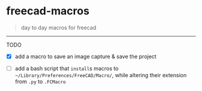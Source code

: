 # freecad-macros

> day to day macros for freecad

---

TODO

- [x] add a macro to save an image capture & save the project
- [ ] add a bash script that `install`s macros to `~/Library/Preferences/FreeCAD/Macro/`, while altering their extension from `.py` to `.FCMacro`

